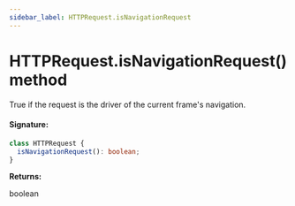 ```yaml
---
sidebar_label: HTTPRequest.isNavigationRequest
---
```


# HTTPRequest.isNavigationRequest() method

True if the request is the driver of the current frame's navigation.

#### Signature:

```typescript
class HTTPRequest {
  isNavigationRequest(): boolean;
}
```

**Returns:**

boolean
